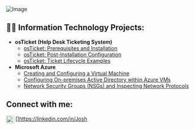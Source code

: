 
![Image](https://github.com/user-attachments/assets/c5dade8e-ea18-48c6-bfb5-1bc8e2e17b7f)

<h2>👨‍💻 Information Technology Projects:</h2>

- <b>osTicket (Help Desk Ticketing System)</b>
  - [osTicket: Prerequisites and Installation](https://github.com/joshmadakorcc/osticket-prereqs)
  - [osTicket: Post-Installation Configuration](https://github.com/Hosie-Thurman/osTicket-Prerequisites-and-Installation)
  - [osTicket: Ticket Lifecycle Examples](https://github.com/Hosie-Thurman/osTicket-Creating-and-Working-Tickets)
- <b>Microsoft Azure</b>
  - [Creating and Configuring a Virtual Machine](https://github.com/Hosie-Thurman/AzureVM)
  - [Configuring On-premises Active Directory within Azure VMs](https://github.com/Hosie-Thurman/Active-Directory-1)
  - [Network Security Groups (NSGs) and Inspecting Network Protocols](https://github.com/Hosie-Thurman/Active-directory-2)

<h2> Connect with me:</h2>


[<img align="left" alt="Josh | LinkedIn" width="22px" src="https://cdn.jsdelivr.net/npm/simple-icons@v3/icons/linkedin.svg" />]https://linkedin.com/in/Josh

